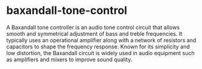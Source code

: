 # baxandall-tone-control

A Baxandall tone controller is an audio tone control circuit that allows smooth and symmetrical adjustment of bass and treble frequencies. It typically uses an operational amplifier along with a network of resistors and capacitors to shape the frequency response. Known for its simplicity and low distortion, the Baxandall circuit is widely used in audio equipment such as amplifiers and mixers to improve sound quality.

